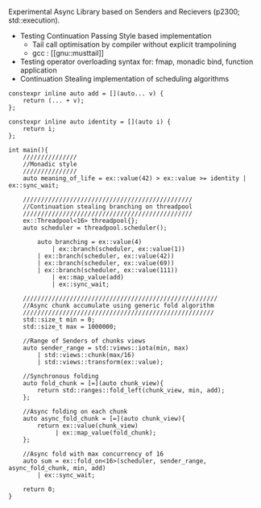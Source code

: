 Experimental Async Library based on Senders and Recievers (p2300; std::execution).
- Testing Continuation Passing Style based implementation
	- Tail call optimisation by compiler without explicit trampolining
	- gcc : [[gnu::musttail]]
- Testing operator overloading syntax for: fmap, monadic bind, function application
- Continuation Stealing implementation of scheduling algorithms

```
constexpr inline auto add = [](auto... v) {
	return (... + v);
};

constexpr inline auto identity = [](auto i) {
	return i;
};

int main(){
	///////////////
	//Monadic style
	///////////////
	auto meaning_of_life = ex::value(42) > ex::value >= identity | ex::sync_wait;

	///////////////////////////////////////////////
	//Continuation stealing branching on threadpool
	///////////////////////////////////////////////
	ex::Threadpool<16> threadpool{};
	auto scheduler = threadpool.scheduler();
	
    	auto branching = ex::value(4)
    		| ex::branch(scheduler, ex::value(1))
		| ex::branch(scheduler, ex::value(42)) 
		| ex::branch(scheduler, ex::value(69)) 
		| ex::branch(scheduler, ex::value(111)) 
    		| ex::map_value(add)
    		| ex::sync_wait;
	
	//////////////////////////////////////////////////////
	//Async chunk accumulate using generic fold algorithm
	/////////////////////////////////////////////////////
	std::size_t min = 0;
	std::size_t max = 1000000;
	
	//Range of Senders of chunks views
	auto sender_range = std::views::iota(min, max)
		| std::views::chunk(max/16)
		| std::views::transform(ex::value);

	//Synchronous folding
	auto fold_chunk = [=](auto chunk_view){
		return std::ranges::fold_left(chunk_view, min, add);
	};

	//Async folding on each chunk
	auto async_fold_chunk = [=](auto chunk_view){
		return ex::value(chunk_view) 
		     | ex::map_value(fold_chunk);
	};

	//Async fold with max concurrency of 16
	auto sum = ex::fold_on<16>(scheduler, sender_range, async_fold_chunk, min, add)
		| ex::sync_wait;

	return 0;
}
```

